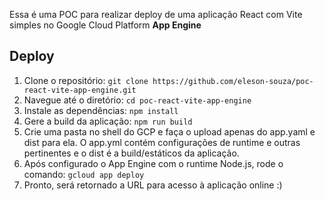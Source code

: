 Essa é uma POC para realizar deploy de uma aplicação React com Vite simples no Google Cloud Platform __App Engine__

## Deploy

1. Clone o repositório: `git clone https://github.com/eleson-souza/poc-react-vite-app-engine.git`
2. Navegue até o diretório: `cd poc-react-vite-app-engine`
3. Instale as dependências: `npm install`
4. Gere a build da aplicação: `npm run build`
5. Crie uma pasta no shell do GCP e faça o upload apenas do app.yaml e dist para ela. O app.yml contém configurações de runtime e outras pertinentes e o dist é a build/estáticos da aplicação.
6. Após configurado o App Engine com o runtime Node.js, rode o comando: `gcloud app deploy`
7. Pronto, será retornado a URL para acesso à aplicação online :)
